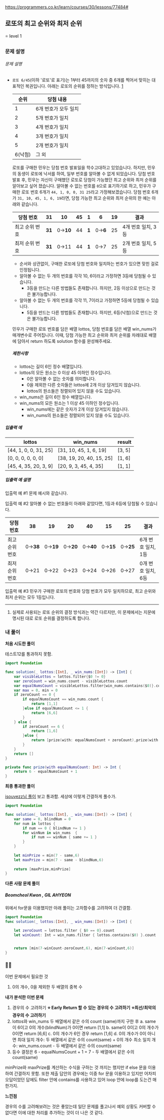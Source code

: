 https://programmers.co.kr/learn/courses/30/lessons/77484#



## 로또의 최고 순위와 최저 순위

⭐️ level 1

### 문제 설명

###### 문제 설명

- `로또 6/45`(이하 '로또'로 표기)는 1부터 45까지의 숫자 중 6개를 찍어서 맞히는 대표적인 복권입니다. 아래는 로또의 순위를 정하는 방식입니다. [1](https://programmers.co.kr/learn/courses/30/lessons/77484#fn1)

    | 순위    | 당첨 내용            |
    | ------- | -------------------- |
    | 1       | 6개 번호가 모두 일치 |
    | 2       | 5개 번호가 일치      |
    | 3       | 4개 번호가 일치      |
    | 4       | 3개 번호가 일치      |
    | 5       | 2개 번호가 일치      |
    | 6(낙첨) | 그 외                |
  
    로또를 구매한 민우는 당첨 번호 발표일을 학수고대하고 있었습니다. 하지만, 민우의 동생이 로또에 낙서를 하여, 일부 번호를 알아볼 수 없게 되었습니다. 당첨 번호 발표 후, 민우는 자신이 구매했던 로또로 당첨이 가능했던 최고 순위와 최저 순위를 알아보고 싶어 졌습니다.
    알아볼 수 없는 번호를 `0`으로 표기하기로 하고, 민우가 구매한 로또 번호 6개가 `44, 1, 0, 0, 31 25`라고 가정해보겠습니다. 당첨 번호 6개가 `31, 10, 45, 1, 6, 19`라면, 당첨 가능한 최고 순위와 최저 순위의 한 예는 아래와 같습니다.
  
    | 당첨 번호      | 31     | 10       | 45   | 1     | 6       | 19   | 결과               |
    | -------------- | ------ | -------- | ---- | ----- | ------- | ---- | ------------------ |
    | 최고 순위 번호 | **31** | 0→**10** | 44   | **1** | 0→**6** | 25   | 4개 번호 일치, 3등 |
    | 최저 순위 번호 | **31** | 0→11     | 44   | **1** | 0→7     | 25   | 2개 번호 일치, 5등 |
  
    - 순서와 상관없이, 구매한 로또에 당첨 번호와 일치하는 번호가 있으면 맞힌 걸로 인정됩니다.
    - 알아볼 수 없는 두 개의 번호를 각각 10, 6이라고 가정하면 3등에 당첨될 수 있습니다.
      - 3등을 만드는 다른 방법들도 존재합니다. 하지만, 2등 이상으로 만드는 것은 불가능합니다.
    - 알아볼 수 없는 두 개의 번호를 각각 11, 7이라고 가정하면 5등에 당첨될 수 있습니다.
      - 5등을 만드는 다른 방법들도 존재합니다. 하지만, 6등(낙첨)으로 만드는 것은 불가능합니다.
    
    
  민우가 구매한 로또 번호를 담은 배열 lottos, 당첨 번호를 담은 배열 win_nums가 매개변수로 주어집니다. 이때, 당첨 가능한 최고 순위와 최저 순위를 차례대로 배열에 담아서 return 하도록 solution 함수를 완성해주세요.
  
  ##### 제한사항
  
    - lottos는 길이 6인 정수 배열입니다.
    - lottos의 모든 원소는 0 이상 45 이하인 정수입니다.
      - 0은 알아볼 수 없는 숫자를 의미합니다.
      - 0을 제외한 다른 숫자들은 lottos에 2개 이상 담겨있지 않습니다.
      - lottos의 원소들은 정렬되어 있지 않을 수도 있습니다.
    - win_nums은 길이 6인 정수 배열입니다.
    - win_nums의 모든 원소는 1 이상 45 이하인 정수입니다.
      - win_nums에는 같은 숫자가 2개 이상 담겨있지 않습니다.
      - win_nums의 원소들은 정렬되어 있지 않을 수도 있습니다.

##### 입출력 예

| lottos                | win_nums                 | result |
| --------------------- | ------------------------ | ------ |
| [44, 1, 0, 0, 31, 25] | [31, 10, 45, 1, 6, 19]   | [3, 5] |
| [0, 0, 0, 0, 0, 0]    | [38, 19, 20, 40, 15, 25] | [1, 6] |
| [45, 4, 35, 20, 3, 9] | [20, 9, 3, 45, 4, 35]    | [1, 1] |

##### 입출력 예 설명

입출력 예 #1
문제 예시와 같습니다.

입출력 예 #2
알아볼 수 없는 번호들이 아래와 같았다면, 1등과 6등에 당첨될 수 있습니다.

| 당첨 번호      | 38       | 19       | 20       | 40       | 15       | 25       | 결과               |
| -------------- | -------- | -------- | -------- | -------- | -------- | -------- | ------------------ |
| 최고 순위 번호 | 0→**38** | 0→**19** | 0→**20** | 0→**40** | 0→**15** | 0→**25** | 6개 번호 일치, 1등 |
| 최저 순위 번호 | 0→21     | 0→22     | 0→23     | 0→24     | 0→26     | 0→27     | 0개 번호 일치, 6등 |

입출력 예 #3
민우가 구매한 로또의 번호와 당첨 번호가 모두 일치하므로, 최고 순위와 최저 순위는 모두 1등입니다.

------

1. 실제로 사용되는 로또 순위의 결정 방식과는 약간 다르지만, 이 문제에서는 지문에 명시된 대로 로또 순위를 결정하도록 합니다. 


### 내 풀이

**처음 시도한 풀이**

테스트12를 통과하지 못함.

```swift
import Foundation

func solution(_ lottos:[Int], _ win_nums:[Int]) -> [Int] {
    var visibleLottos = lottos.filter{$0 != 0} 
    var zeroCount = win_nums.count - visibleLottos.count
    var equalNumsCount = visibleLottos.filter{win_nums.contains($0)}.count
    var max = 0, min = 0
    if zeroCount == 0 {
        if equalNumsCount == win_nums.count {
            return [1,1]
        }else if equalNumsCount <= 1 {
            return [6,6]
        }
    } else {
        if zeroCount == 6 {
            return [1,6]
        }else {
            return [prize(with: equalNumsCount + zeroCount),prize(with: equalNumsCount )]
        }
    }
    return []
}

private func prize(with equalNumsCount: Int) -> Int {
    return 6 - equalNumsCount + 1
}
```


**최종 통과한 풀이**

[isouvezz님 풀이](https://velog.io/@isouvezz/%ED%94%84%EB%A1%9C%EA%B7%B8%EB%9E%98%EB%A8%B8%EC%8A%A4-swift) 보고 통과함. 세상에 이렇게 간결하게 풀수가.

```swift
import Foundation

func solution(_ lottos:[Int], _ win_nums:[Int]) -> [Int] {
    var same = 0, blindNum = 0
    for num in lottos {
        if num == 0 { blindNum += 1 }
        for winNum in win_nums  {
            if num == winNum { same += 1 }
        }
    }
    
    let minPrize = min(7 - same,6)
    let maxPrize = min(7 - same - blindNum,6)
    
    return [maxPrize,minPrize]
}

```

**다른 사람 문제 풀이**

##### Beomcheol Kwon , GIL AHYEON

위에서 for문을 이용했지만 아래 풀이는 고차함수를 고려하여 더 간결함.

```swift
import Foundation
func solution(_ lottos:[Int], _ win_nums:[Int]) -> [Int] {

    let zeroCount = lottos.filter { $0 == 0}.count
    let winCount: Int = win_nums.filter { lottos.contains($0) }.count


    return [min(7-winCount-zeroCount,6), min(7-winCount,6)]
}
```



### ✍🏻

이번 문제에서 필요한 것

1. 0의 개수, 0을 제외한 두 배열의 중복 수 

**내가 분석한 이번 문제**

1. 경우의 수 고려하기
   **⭐️ Early Return 할 수 있는 경우의 수 고려하기**
   **⭐️최선/최악의 경우의 수 고려하기**
2. lottos와 win_nums 두 배열에서 같은 수의 count (same)까지 구한 후 
   a. same이 6이고 0의 개수(blindNum)가 0이면 return [1,1]
   b. same이 0이고 0의 개수가 0이면 return [6,6]
   c. 0의 개수가 6인 경우 return [1,6]
   d. 0의 개수가 0이 아니면 
   최대 일치 개수: 두 배열에서 같은 수의 count(same) + 0의 개수
   최소 일치 개수:  win_nums.count - 두 배열에서 같은 수의 count(same) 
3. 등수 결정은 6 - equalNumsCount + 1 = 7 - 두 배열에서 같은 수의 count(same)

minPrize와 maxPrize를 계산하는 수식을 구하는 것 까지는 했지만 if else 문을 이용하여 간결하지 못함. 또한 제출 답안의 경우에는 이중 for 문을 이용하고 있지만 어차피 오답이었던 답에도 filter 안에 contains를 사용하고 있어 loop 안에 loop를 도는건 매한가지.

**느낀점**

경우의 수를 고려해보려는 것은 좋았는데 일단 문제를 풀고나서 예외 상황도 커버할 수 없다면 이에 대한 처리를 추가하는 것이 더 나은 것 같다. 